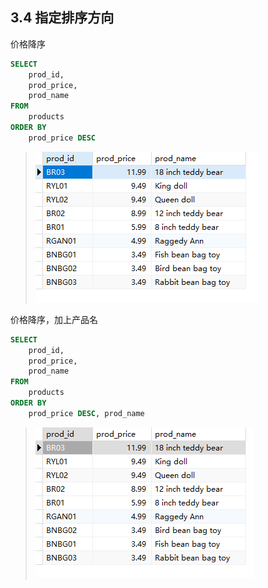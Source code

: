 ## 3.4 指定排序方向

价格降序

```sql
SELECT
	prod_id,
	prod_price,
	prod_name 
FROM
	products 
ORDER BY
	prod_price DESC
```

> ![image-20240301164546133](./assets/image-20240301164546133.png)

价格降序，加上产品名

```sql
SELECT
	prod_id,
	prod_price,
	prod_name 
FROM
	products 
ORDER BY
	prod_price DESC, prod_name
```

>![image-20240301164634442](./assets/image-20240301164634442.png)



